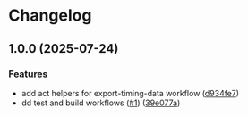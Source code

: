# Changelog

## 1.0.0 (2025-07-24)


### Features

* add act helpers for export-timing-data workflow ([d934fe7](https://github.com/sidpalas/capstone/commit/d934fe7bc553ed0ecfbe9222cab6590b9e7ec181))
* dd test and build workflows ([#1](https://github.com/sidpalas/capstone/issues/1)) ([39e077a](https://github.com/sidpalas/capstone/commit/39e077aa58b0818070453d0efe89f551bb143a67))
